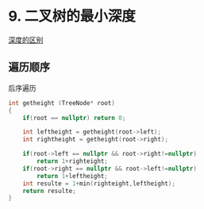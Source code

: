 # 9. 二叉树的最小深度
[深度的区别](./8.%20%E4%BA%8C%E5%8F%89%E6%A0%91%E7%9A%84%E6%9C%80%E5%A4%A7%E6%B7%B1%E5%BA%A6.md)

## 遍历顺序
后序遍历
``` C++
int getheight (TreeNode* root)
{
    if(root == nullptr) return 0;

    int leftheight = getheight(root->left);
    int rightheight = getheight(root->right);

    if(root->left == nullptr && root->right!=nullptr)
        return 1+righteight;
    if(root->right == nullptr && root->left!=nullptr)
        return 1+leftheight;
    int resulte = 1+min(righteight,leftheight);
    return resulte;
}
```